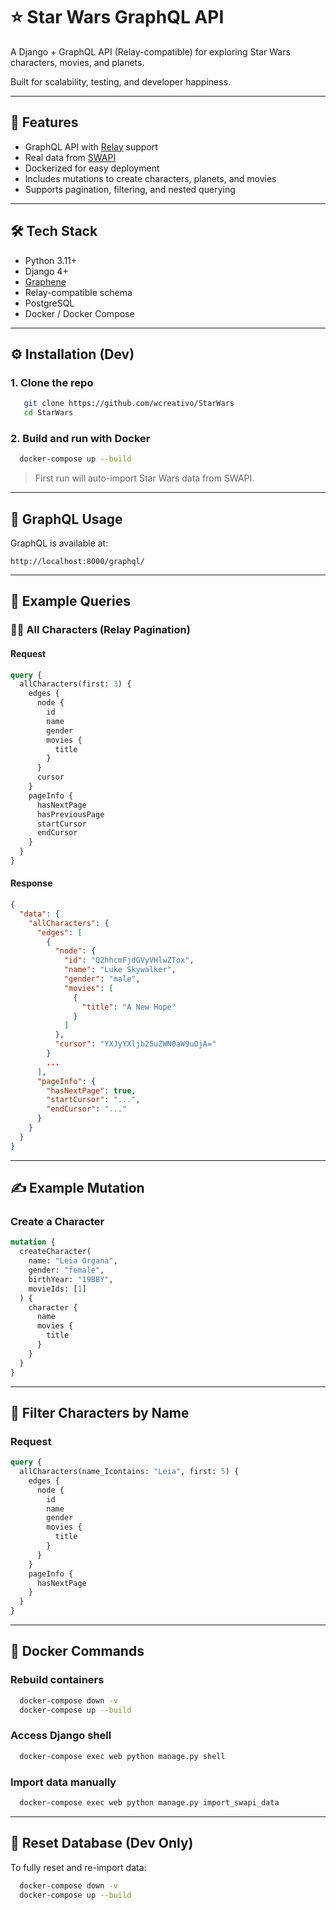 # ⭐ Star Wars GraphQL API

A Django + GraphQL API (Relay-compatible) for exploring Star Wars characters, movies, and planets.

Built for scalability, testing, and developer happiness.

---

## 🚀 Features

- GraphQL API with [Relay](https://relay.dev/) support
- Real data from [SWAPI](https://swapi.dev/)
- Dockerized for easy deployment
- Includes mutations to create characters, planets, and movies
- Supports pagination, filtering, and nested querying

---

## 🛠️ Tech Stack

- Python 3.11+
- Django 4+
- [Graphene](https://graphene-python.org/)
- Relay-compatible schema
- PostgreSQL
- Docker / Docker Compose

---

## ⚙️ Installation (Dev)

### 1. Clone the repo

```bash
   git clone https://github.com/wcreativo/StarWars
   cd StarWars
```

### 2. Build and run with Docker

```bash
  docker-compose up --build
```

> First run will auto-import Star Wars data from SWAPI.

---

## 🧪 GraphQL Usage

GraphQL is available at:

```
http://localhost:8000/graphql/
```

---

## 📘 Example Queries

### 🧑‍🚀 All Characters (Relay Pagination)

#### Request

```graphql
query {
  allCharacters(first: 3) {
    edges {
      node {
        id
        name
        gender
        movies {
          title
        }
      }
      cursor
    }
    pageInfo {
      hasNextPage
      hasPreviousPage
      startCursor
      endCursor
    }
  }
}
```

#### Response

```json
{
  "data": {
    "allCharacters": {
      "edges": [
        {
          "node": {
            "id": "Q2hhcmFjdGVyVHlwZTox",
            "name": "Luke Skywalker",
            "gender": "male",
            "movies": [
              {
                "title": "A New Hope"
              }
            ]
          },
          "cursor": "YXJyYXljb25uZWN0aW9uOjA="
        }
        ...
      ],
      "pageInfo": {
        "hasNextPage": true,
        "startCursor": "...",
        "endCursor": "..."
      }
    }
  }
}
```

---

## ✍️ Example Mutation

### Create a Character

```graphql
mutation {
  createCharacter(
    name: "Leia Organa",
    gender: "female",
    birthYear: "19BBY",
    movieIds: [1]
  ) {
    character {
      name
      movies {
        title
      }
    }
  }
}
```

---

## 🔎 Filter Characters by Name

### Request

```graphql
query {
  allCharacters(name_Icontains: "Leia", first: 5) {
    edges {
      node {
        id
        name
        gender
        movies {
          title
        }
      }
    }
    pageInfo {
      hasNextPage
    }
  }
}
```

---

## 🐳 Docker Commands

### Rebuild containers

```bash
  docker-compose down -v
  docker-compose up --build
```

### Access Django shell

```bash
  docker-compose exec web python manage.py shell
```

### Import data manually

```bash
  docker-compose exec web python manage.py import_swapi_data
```

---

## 🧼 Reset Database (Dev Only)

To fully reset and re-import data:

```bash
  docker-compose down -v
  docker-compose up --build
```